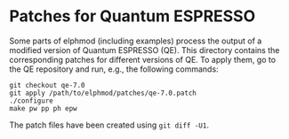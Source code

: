 # Patches for Quantum ESPRESSO

Some parts of elphmod (including examples) process the output of a modified
version of Quantum ESPRESSO (QE). This directory contains the corresponding
patches for different versions of QE. To apply them, go to the QE repository
and run, e.g., the following commands:

    git checkout qe-7.0
    git apply /path/to/elphmod/patches/qe-7.0.patch
    ./configure
    make pw pp ph epw

The patch files have been created using `git diff -U1`.
